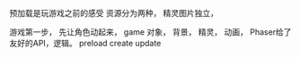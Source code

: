 预加载是玩游戏之前的感受
资源分为两种，
精灵图片独立，

游戏第一步， 先让角色动起来，
game 对象， 背景， 精灵， 动画， Phaser给了友好的API，逻辑。
preload
create
update